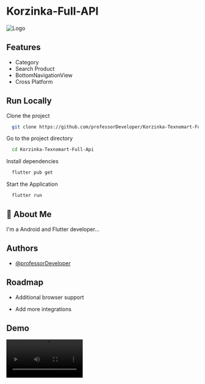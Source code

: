 
# Korzinka-Full-API



![Logo](https://user-images.githubusercontent.com/108933534/223389983-245669ae-b54e-4258-a1ec-6a98a9b5bfeb.jpg)


## Features

- Category
- Search Product
- BottomNavigationView 
- Cross Platform


    
## Run Locally

Clone the project

```bash
  git clone https://github.com/professorDeveloper/Korzinka-Texnomart-Full-Api
```

Go to the project directory

```bash
  cd Korzinka-Texnomart-Full-Api
```

Install dependencies

```bash
  flutter pub get
```

Start the Application

```bash
  flutter run
```


## 🚀 About Me
I'm a Android and Flutter  developer...


## Authors

- [@professorDeveloper](https://www.github.com/professorDeveloper)


## Roadmap

- Additional browser support

- Add more integrations

## Demo

<video src='https://user-images.githubusercontent.com/108933534/223395743-73c5e73d-4738-4ba6-aa88-128c01050afa.mp4' width=200/>

